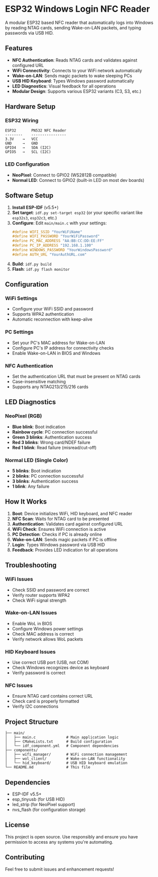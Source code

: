 # ESP32 Windows Login NFC Reader

A modular ESP32 based NFC reader that automatically logs into Windows by reading NTAG cards, sending Wake-on-LAN packets, and typing passwords via USB HID.

## Features

- **NFC Authentication**: Reads NTAG cards and validates against configured URL
- **WiFi Connectivity**: Connects to your WiFi network automatically
- **Wake-on-LAN**: Sends magic packets to wake sleeping PCs
- **USB HID Keyboard**: Types Windows password automatically
- **LED Diagnostics**: Visual feedback for all operations
- **Modular Design**: Supports various ESP32 variants (C3, S3, etc.)

## Hardware Setup

### ESP32 Wiring
```
ESP32       PN532 NFC Reader
--------    ----------------
3.3V    →   VCC
GND     →   GND
GPIO4   →   SDA (I2C)
GPIO5   →   SCL (I2C)
```

### LED Configuration
- **NeoPixel**: Connect to GPIO2 (WS2812B compatible)
- **Normal LED**: Connect to GPIO2 (built-in LED on most dev boards)

## Software Setup

1. **Install ESP-IDF** (v5.5+)
2. **Set target**: `idf.py set-target esp32` (or your specific variant like `esp32s3`, `esp32c3`, etc.)
3. **Configure**: Edit `main/main.c` with your settings:
   ```c
   #define WIFI_SSID "YourWiFiName"
   #define WIFI_PASSWORD "YourWiFiPassword"
   #define PC_MAC_ADDRESS "AA:BB:CC:DD:EE:FF"
   #define PC_IP_ADDRESS "192.168.1.100"
   #define WINDOWS_PASSWORD "YourWindowsPassword"
   #define AUTH_URL "YourAuthURL.com"
   ```
4. **Build**: `idf.py build`
5. **Flash**: `idf.py flash monitor`

## Configuration

### WiFi Settings
- Configure your WiFi SSID and password
- Supports WPA2 authentication
- Automatic reconnection with keep-alive

### PC Settings
- Set your PC's MAC address for Wake-on-LAN
- Configure PC's IP address for connectivity checks
- Enable Wake-on-LAN in BIOS and Windows

### NFC Authentication
- Set the authentication URL that must be present on NTAG cards
- Case-insensitive matching
- Supports any NTAG213/215/216 cards

## LED Diagnostics

### NeoPixel (RGB)
- **Blue blink**: Boot indication
- **Rainbow cycle**: PC connection successful
- **Green 3 blinks**: Authentication success
- **Red 3 blinks**: Wrong card/NDEF failure
- **Red 1 blink**: Read failure (misread/cut-off)

### Normal LED (Single Color)
- **5 blinks**: Boot indication
- **2 blinks**: PC connection successful
- **3 blinks**: Authentication success
- **1 blink**: Any failure

## How It Works

1. **Boot**: Device initializes WiFi, HID keyboard, and NFC reader
2. **NFC Scan**: Waits for NTAG card to be presented
3. **Authentication**: Validates card against configured URL
4. **WiFi Check**: Ensures WiFi connection is active
5. **PC Detection**: Checks if PC is already online
6. **Wake-on-LAN**: Sends magic packets if PC is offline
7. **Login**: Types Windows password via USB HID
8. **Feedback**: Provides LED indication for all operations

## Troubleshooting

### WiFi Issues
- Check SSID and password are correct
- Verify router supports WPA2
- Check WiFi signal strength

### Wake-on-LAN Issues
- Enable WoL in BIOS
- Configure Windows power settings
- Check MAC address is correct
- Verify network allows WoL packets

### HID Keyboard Issues
- Use correct USB port (USB, not COM)
- Check Windows recognizes device as keyboard
- Verify password is correct

### NFC Issues
- Ensure NTAG card contains correct URL
- Check card is properly formatted
- Verify I2C connections

## Project Structure

```
├── main/
│   ├── main.c              # Main application logic
│   ├── CMakeLists.txt      # Build configuration
│   └── idf_component.yml   # Component dependencies
├── components/
│   ├── wifi_manager/       # WiFi connection management
│   ├── wol_client/         # Wake-on-LAN functionality
│   └── hid_keyboard/       # USB HID keyboard emulation
└── README.md               # This file
```

## Dependencies

- ESP-IDF v5.5+
- esp_tinyusb (for USB HID)
- led_strip (for NeoPixel support)
- nvs_flash (for configuration storage)

## License

This project is open source. Use responsibly and ensure you have permission to access any systems you're automating.

## Contributing

Feel free to submit issues and enhancement requests!